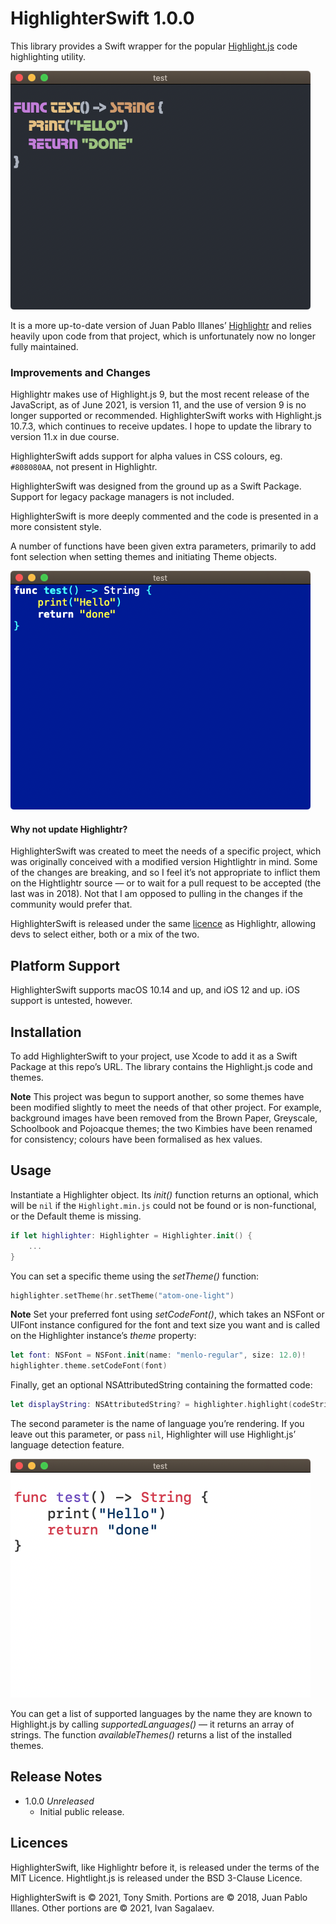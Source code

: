# HighlighterSwift 1.0.0

This library provides a Swift wrapper for the popular [Highlight.js](https://highlightjs.org/) code highlighting utility.

![Far theme example](Images/atom-one-dark.png)

It is a more up-to-date version of Juan Pablo Illanes’ [Highlightr](https://github.com/raspu/Highlightr) and relies heavily upon code from that project, which is unfortunately now no longer fully maintained.

### Improvements and Changes

Highlightr makes use of Highlight.js 9, but the most recent release of the JavaScript, as of June 2021, is version 11, and the use of version 9 is no longer supported or recommended. HighlighterSwift works with Highlight.js 10.7.3, which continues to receive updates. I hope to update the library to version 11.x in due course.

HighlighterSwift adds support for alpha values in CSS colours, eg. `#808080AA`, not present in Highlightr.

HighlighterSwift was designed from the ground up as a Swift Package. Support for legacy package managers is not included.

HighlighterSwift is more deeply commented and the code is presented in a more consistent style.

A number of functions have been given extra parameters, primarily to add font selection when setting themes and initiating Theme objects.

![Far theme example](Images/far.png)

#### Why not update Highlightr?

HighlighterSwift was created to meet the needs of a specific project, which was originally conceived with a modified version Hightlightr in mind. Some of the changes are breaking, and so I feel it’s not appropriate to inflict them on the Hightlightr source — or to wait for a pull request to be accepted (the last was in 2018). Not that I am opposed to pulling in the changes if the community would prefer that.

HighlighterSwift is released under the same [licence](#licence) as Highlightr, allowing devs to select either, both or a mix of the two.

## Platform Support

HighlighterSwift supports macOS 10.14 and up, and iOS 12 and up. iOS support is untested, however.

## Installation

To add HighlighterSwift to your project, use Xcode to add it as a Swift Package at this repo’s URL. The library contains the Highlight.js code and themes.

**Note** This project was begun to support another, so some themes have been modified slightly to meet the needs of that other project. For example, background images have been removed from the Brown Paper, Greyscale, Schoolbook and Pojoacque themes; the two Kimbies have been renamed for consistency; colours have been formalised as hex values.

## Usage

Instantiate a Highlighter object. Its *init()* function returns an optional, which will be `nil` if the `Highlight.min.js` could not be found or is non-functional, or the Default theme is missing.

```swift
if let highlighter: Highlighter = Highlighter.init() {
    ...
}
```

You can set a specific theme using the *setTheme()* function:

```swift
highlighter.setTheme(hr.setTheme("atom-one-light")
```

**Note** Set your preferred font using *setCodeFont()*, which takes an NSFont or UIFont instance configured for the font and text size you want and is called on the Highlighter instance’s *theme* property:

```swift
let font: NSFont = NSFont.init(name: "menlo-regular", size: 12.0)!
highlighter.theme.setCodeFont(font)
```

Finally, get an optional NSAttributedString containing the formatted code:

```swift
let displayString: NSAttributedString? = highlighter.highlight(codeString, as: "swift")
```

The second parameter is the name of language you’re rendering. If you leave out this parameter, or pass `nil`, Highlighter will use Highlight.js’ language detection feature.

![Far theme example](Images/github-gist.png)

You can get a list of supported languages by the name they are known to Highlight.js by calling *supportedLanguages()* — it returns an array of strings. The function *availableThemes()* returns a list of the installed themes.

## Release Notes

* 1.0.0 *Unreleased*
    * Initial public release.

## Licences

HighlighterSwift, like Highlightr before it, is released under the terms of the MIT Licence. Hightlight.js is released under the BSD 3-Clause Licence.

HighlighterSwift is &copy; 2021, Tony Smith. Portions are &copy; 2018, Juan Pablo Illanes. Other portions are &copy; 2021, Ivan Sagalaev.
